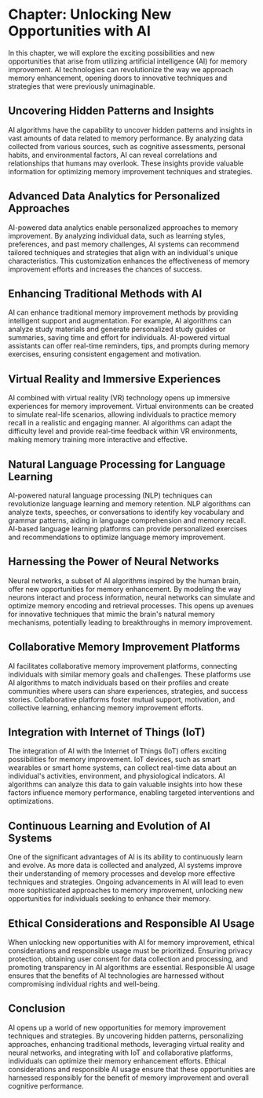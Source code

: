 Chapter: Unlocking New Opportunities with AI
============================================

In this chapter, we will explore the exciting possibilities and new opportunities that arise from utilizing artificial intelligence (AI) for memory improvement. AI technologies can revolutionize the way we approach memory enhancement, opening doors to innovative techniques and strategies that were previously unimaginable.

Uncovering Hidden Patterns and Insights
---------------------------------------

AI algorithms have the capability to uncover hidden patterns and insights in vast amounts of data related to memory performance. By analyzing data collected from various sources, such as cognitive assessments, personal habits, and environmental factors, AI can reveal correlations and relationships that humans may overlook. These insights provide valuable information for optimizing memory improvement techniques and strategies.

Advanced Data Analytics for Personalized Approaches
---------------------------------------------------

AI-powered data analytics enable personalized approaches to memory improvement. By analyzing individual data, such as learning styles, preferences, and past memory challenges, AI systems can recommend tailored techniques and strategies that align with an individual's unique characteristics. This customization enhances the effectiveness of memory improvement efforts and increases the chances of success.

Enhancing Traditional Methods with AI
-------------------------------------

AI can enhance traditional memory improvement methods by providing intelligent support and augmentation. For example, AI algorithms can analyze study materials and generate personalized study guides or summaries, saving time and effort for individuals. AI-powered virtual assistants can offer real-time reminders, tips, and prompts during memory exercises, ensuring consistent engagement and motivation.

Virtual Reality and Immersive Experiences
-----------------------------------------

AI combined with virtual reality (VR) technology opens up immersive experiences for memory improvement. Virtual environments can be created to simulate real-life scenarios, allowing individuals to practice memory recall in a realistic and engaging manner. AI algorithms can adapt the difficulty level and provide real-time feedback within VR environments, making memory training more interactive and effective.

Natural Language Processing for Language Learning
-------------------------------------------------

AI-powered natural language processing (NLP) techniques can revolutionize language learning and memory retention. NLP algorithms can analyze texts, speeches, or conversations to identify key vocabulary and grammar patterns, aiding in language comprehension and memory recall. AI-based language learning platforms can provide personalized exercises and recommendations to optimize language memory improvement.

Harnessing the Power of Neural Networks
---------------------------------------

Neural networks, a subset of AI algorithms inspired by the human brain, offer new opportunities for memory enhancement. By modeling the way neurons interact and process information, neural networks can simulate and optimize memory encoding and retrieval processes. This opens up avenues for innovative techniques that mimic the brain's natural memory mechanisms, potentially leading to breakthroughs in memory improvement.

Collaborative Memory Improvement Platforms
------------------------------------------

AI facilitates collaborative memory improvement platforms, connecting individuals with similar memory goals and challenges. These platforms use AI algorithms to match individuals based on their profiles and create communities where users can share experiences, strategies, and success stories. Collaborative platforms foster mutual support, motivation, and collective learning, enhancing memory improvement efforts.

Integration with Internet of Things (IoT)
-----------------------------------------

The integration of AI with the Internet of Things (IoT) offers exciting possibilities for memory improvement. IoT devices, such as smart wearables or smart home systems, can collect real-time data about an individual's activities, environment, and physiological indicators. AI algorithms can analyze this data to gain valuable insights into how these factors influence memory performance, enabling targeted interventions and optimizations.

Continuous Learning and Evolution of AI Systems
-----------------------------------------------

One of the significant advantages of AI is its ability to continuously learn and evolve. As more data is collected and analyzed, AI systems improve their understanding of memory processes and develop more effective techniques and strategies. Ongoing advancements in AI will lead to even more sophisticated approaches to memory improvement, unlocking new opportunities for individuals seeking to enhance their memory.

Ethical Considerations and Responsible AI Usage
-----------------------------------------------

When unlocking new opportunities with AI for memory improvement, ethical considerations and responsible usage must be prioritized. Ensuring privacy protection, obtaining user consent for data collection and processing, and promoting transparency in AI algorithms are essential. Responsible AI usage ensures that the benefits of AI technologies are harnessed without compromising individual rights and well-being.

Conclusion
----------

AI opens up a world of new opportunities for memory improvement techniques and strategies. By uncovering hidden patterns, personalizing approaches, enhancing traditional methods, leveraging virtual reality and neural networks, and integrating with IoT and collaborative platforms, individuals can optimize their memory enhancement efforts. Ethical considerations and responsible AI usage ensure that these opportunities are harnessed responsibly for the benefit of memory improvement and overall cognitive performance.
